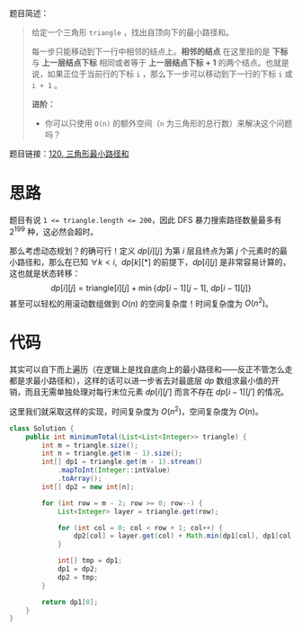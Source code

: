 题目简述：

> 给定一个三角形 `triangle` ，找出自顶向下的最小路径和。
>
> 每一步只能移动到下一行中相邻的结点上。**相邻的结点** 在这里指的是 **下标** 与 **上一层结点下标** 相同或者等于 **上一层结点下标 + 1** 的两个结点。也就是说，如果正位于当前行的下标 `i` ，那么下一步可以移动到下一行的下标 `i` 或 `i + 1` 。
>
> **进阶：**
>
> - 你可以只使用 `O(n)` 的额外空间（`n` 为三角形的总行数）来解决这个问题吗？

题目链接：[120. 三角形最小路径和](https://leetcode.cn/problems/triangle/)

# 思路

题目有说 `1 <= triangle.length <= 200`，因此 DFS 暴力搜索路径数量最多有 $2^{199}$ 种，这必然会超时。

那么考虑动态规划？的确可行！定义 $dp[i][j]$ 为第 $i$ 层且终点为第 $j$ 个元素时的最小路径和，那么在已知 $\forall k<i,\ \ dp[k][\ast]$ 的前提下，$dp[i][j]$ 是非常容易计算的，这也就是状态转移：
$$
dp[i][j]=\mathrm{triangle}[i][j]+\min\big\{dp[i-1][j-1],\ dp[i-1][j]\big\}
$$
甚至可以轻松的用滚动数组做到 $O(n)$ 的空间复杂度！时间复杂度为 $O(n^2)$。

# 代码

其实可以自下而上遍历（在逻辑上是找自底向上的最小路径和——反正不管怎么走都是求最小路径和），这样的话可以进一步省去对最底层 $dp$ 数组求最小值的开销，而且无需单独处理对每行末位元素 $dp[i][j']$ 而言不存在 $dp[i-1][j']$ 的情况。

这里我们就采取这样的实现，时间复杂度为 $O(n^2)$，空间复杂度为 $O(n)$。

```java
class Solution {
    public int minimumTotal(List<List<Integer>> triangle) {
        int m = triangle.size();
        int n = triangle.get(m - 1).size();
        int[] dp1 = triangle.get(m - 1).stream()
            .mapToInt(Integer::intValue)
            .toArray();
        int[] dp2 = new int[n];

        for (int row = m - 2; row >= 0; row--) {
            List<Integer> layer = triangle.get(row);

            for (int col = 0; col < row + 1; col++) {
                dp2[col] = layer.get(col) + Math.min(dp1[col], dp1[col + 1]);
            }

            int[] tmp = dp1;
            dp1 = dp2;
            dp2 = tmp;
        }

        return dp1[0];
    }
}
```
